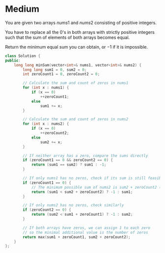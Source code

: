 # Medium

You are given two arrays $nums1$ and $nums2$ consisting of positive integers.

You have to replace all the 0's in both arrays with strictly positive integers such that the sum of elements of both arrays becomes equal.

Return the minimum equal sum you can obtain, or $-1$ if it is impossible.

```cpp
class Solution {
public:
    long long minSum(vector<int>& nums1, vector<int>& nums2) {
        long long sum1 = 0, sum2 = 0;
        int zeroCount1 = 0, zeroCount2 = 0;

        // Calculate the sum and count of zeros in nums1
        for (int x : nums1) {
            if (x == 0)
                ++zeroCount1;
            else
                sum1 += x;
        }

        // Calculate the sum and count of zeros in nums2
        for (int x : nums2) {
            if (x == 0)
                ++zeroCount2;
            else
                sum2 += x;
        }

        // If neither array has a zero, compare the sums directly
        if (zeroCount1 == 0 && zeroCount2 == 0) {
            return (sum1 == sum2) ? sum1 : -1;
        }

        // If only nums1 has no zeros, check if its sum is still feasible
        if (zeroCount1 == 0) {
            // The minimum possible sum of nums2 is sum2 + zeroCount2 (assuming all zeros become 1)
            return (sum1 < sum2 + zeroCount2) ? -1 : sum1;
        }

        // If only nums2 has no zeros, check similarly
        if (zeroCount2 == 0) {
            return (sum2 < sum1 + zeroCount1) ? -1 : sum2;
        }

        // If both arrays have zeros, we can assign 1 to each zero
        // so the minimal additional value is the number of zeros
        return max(sum1 + zeroCount1, sum2 + zeroCount2);
    }
};
```
